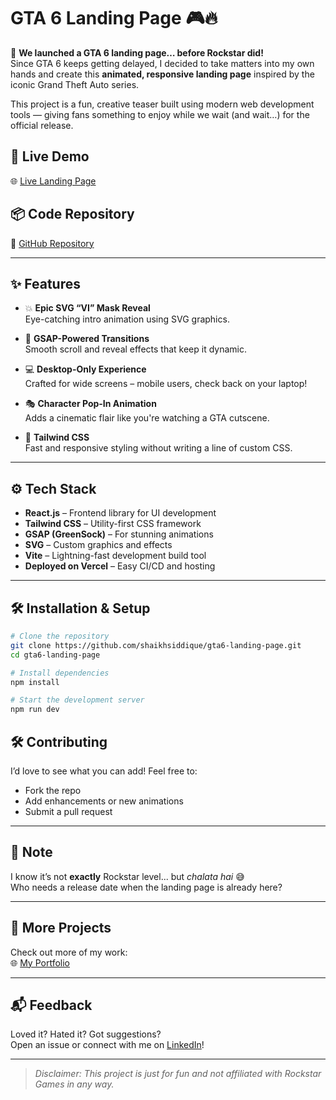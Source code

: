 # GTA 6 Landing Page 🎮🔥

🚀 **We launched a GTA 6 landing page… before Rockstar did!**  
Since GTA 6 keeps getting delayed, I decided to take matters into my own hands and create this **animated, responsive landing page** inspired by the iconic Grand Theft Auto series.

This project is a fun, creative teaser built using modern web development tools — giving fans something to enjoy while we wait (and wait…) for the official release.

## 🔗 Live Demo

🌐 [Live Landing Page](https://gta6-landing-page-theta.vercel.app/)

## 📦 Code Repository

🔗 [GitHub Repository](https://github.com/shaikhsiddique/gta6-landing-page)

---

## ✨ Features

- 💥 **Epic SVG “VI” Mask Reveal**  
  Eye-catching intro animation using SVG graphics.

- 🎯 **GSAP-Powered Transitions**  
  Smooth scroll and reveal effects that keep it dynamic.

- 💻 **Desktop-Only Experience**  
  Crafted for wide screens – mobile users, check back on your laptop!

- 🎭 **Character Pop-In Animation**  
  Adds a cinematic flair like you're watching a GTA cutscene.

- 🎨 **Tailwind CSS**  
  Fast and responsive styling without writing a line of custom CSS.

---

## ⚙️ Tech Stack

- **React.js** – Frontend library for UI development  
- **Tailwind CSS** – Utility-first CSS framework  
- **GSAP (GreenSock)** – For stunning animations  
- **SVG** – Custom graphics and effects  
- **Vite** – Lightning-fast development build tool  
- **Deployed on Vercel** – Easy CI/CD and hosting

---

## 🛠️ Installation & Setup

```bash
# Clone the repository
git clone https://github.com/shaikhsiddique/gta6-landing-page.git
cd gta6-landing-page

# Install dependencies
npm install

# Start the development server
npm run dev
```

## 🛠️ Contributing

I’d love to see what you can add! Feel free to:
- Fork the repo
- Add enhancements or new animations
- Submit a pull request

---

## 📣 Note

I know it’s not **exactly** Rockstar level... but _chalata hai_ 😅  
Who needs a release date when the landing page is already here?

---

## 📁 More Projects

Check out more of my work:  
🌐 [My Portfolio](https://lnkd.in/dDggpFqb)

---

## 📬 Feedback

Loved it? Hated it? Got suggestions?  
Open an issue or connect with me on [LinkedIn](https://www.linkedin.com/in/shaikhsiddique)!

---

> *Disclaimer: This project is just for fun and not affiliated with Rockstar Games in any way.*

